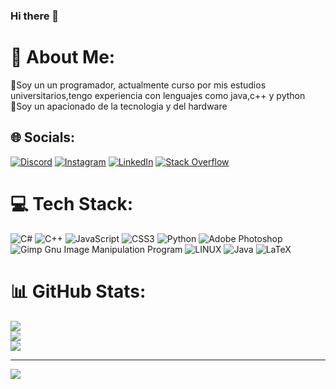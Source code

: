 ### Hi there 👋

# 💫 About Me:
👾Soy un un programador, actualmente curso por mis estudios universitarios,tengo experiencia con lenguajes como java,c++ y python<br>🤖Soy un apacionado de la tecnologia y del hardware


## 🌐 Socials:
[![Discord](https://img.shields.io/badge/Discord-%237289DA.svg?logo=discord&logoColor=white)](https://discord.gg/https://discord.gg/y3WDfG3MUF) [![Instagram](https://img.shields.io/badge/Instagram-%23E4405F.svg?logo=Instagram&logoColor=white)](https://instagram.com/arauzkj) [![LinkedIn](https://img.shields.io/badge/LinkedIn-%230077B5.svg?logo=linkedin&logoColor=white)](https://linkedin.com/in/arauzkj) [![Stack Overflow](https://img.shields.io/badge/-Stackoverflow-FE7A16?logo=stack-overflow&logoColor=white)](https://stackoverflow.com/users/19321823) 

# 💻 Tech Stack:
![C#](https://img.shields.io/badge/c%23-%23239120.svg?style=for-the-badge&logo=c-sharp&logoColor=white) ![C++](https://img.shields.io/badge/c++-%2300599C.svg?style=for-the-badge&logo=c%2B%2B&logoColor=white) ![JavaScript](https://img.shields.io/badge/javascript-%23323330.svg?style=for-the-badge&logo=javascript&logoColor=%23F7DF1E) ![CSS3](https://img.shields.io/badge/css3-%231572B6.svg?style=for-the-badge&logo=css3&logoColor=white) ![Python](https://img.shields.io/badge/python-3670A0?style=for-the-badge&logo=python&logoColor=ffdd54) ![Adobe Photoshop](https://img.shields.io/badge/adobephotoshop-%2331A8FF.svg?style=for-the-badge&logo=adobephotoshop&logoColor=white) ![Gimp Gnu Image Manipulation Program](https://img.shields.io/badge/Gimp-657D8B?style=for-the-badge&logo=gimp&logoColor=FFFFFF) ![LINUX](https://img.shields.io/badge/Linux-FCC624?style=for-the-badge&logo=linux&logoColor=black) ![Java](https://img.shields.io/badge/java-%23ED8B00.svg?style=for-the-badge&logo=java&logoColor=white) ![LaTeX](https://img.shields.io/badge/latex-%23008080.svg?style=for-the-badge&logo=latex&logoColor=white)
# 📊 GitHub Stats:
![](https://github-readme-stats.vercel.app/api?username=kjarj54&theme=dark&hide_border=false&include_all_commits=false&count_private=false)<br/>
![](https://github-readme-streak-stats.herokuapp.com/?user=kjarj54&theme=dark&hide_border=false)<br/>
![](https://github-readme-stats.vercel.app/api/top-langs/?username=kjarj54&theme=dark&hide_border=false&include_all_commits=false&count_private=false&layout=compact)

---
[![](https://visitcount.itsvg.in/api?id=kjarj54&icon=0&color=0)](https://visitcount.itsvg.in)

<!-- Proudly created with GPRM ( https://gprm.itsvg.in ) -->
